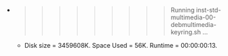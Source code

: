 * >>>>>>>>> Running inst-std-multimedia-00-debmultimedia-keyring.sh ...
  * Disk size = 3459608K. Space Used = 56K. Runtime = 00:00:00:13.
